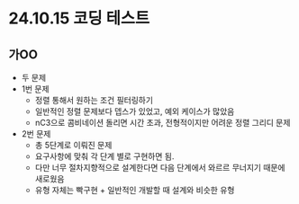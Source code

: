 # 24.10.15 코딩 테스트

## 가OO

- 두 문제
- 1번 문제
  - 정렬 통해서 원하는 조건 필터링하기
  - 일반적인 정렬 문제보다 뎁스가 있었고, 예외 케이스가 많았음
  - nC3으로 콤비네이션 돌리면 시간 초과, 전형적이지만 어려운 정렬 그리디 문제
- 2번 문제
  - 총 5단계로 이뤄진 문제
  - 요구사항에 맞춰 각 단계 별로 구현하면 됨.
  - 다만 너무 절차지향적으로 설계한다면 다음 단계에서 와르르 무너지기 때문에 새로웠음
  - 유형 자체는 빡구현 + 일반적인 개발할 때 설계와 비슷한 유형
